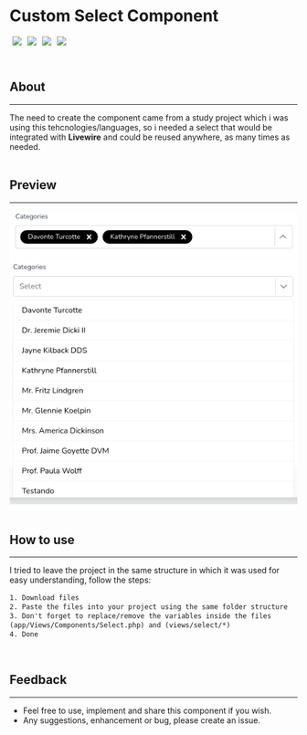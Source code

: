 # Custom Select Component

<div style="display: flex;">
<img style="margin: 0 5px;" height="30" src="https://img.shields.io/badge/-Laravel-blue" />
<img style="margin: 0 5px;" height="30" src="https://img.shields.io/badge/-Blade-blue" />
<img style="margin: 0 5px;" height="30" src="https://img.shields.io/badge/-AlpineJS-blue" />
<img style="margin: 0 5px;" height="30" src="https://img.shields.io/badge/-TailwindCSS-blue" />
</div>
<br/>

## About
---
The need to create the component came from a study project which i was using this tehcnologies/languages, so i needed a select that would be integrated with **Livewire** and could be reused anywhere, as many times as needed.
<br/><br/>

## Preview
---
<img width="580" src="./previews/closed.png" alt="Preveiw dropdown closed" />
<img width="580" src="./previews/opened.png" alt="Preview dropdown opened" />
<br/><br/>

## How to use
---
I tried to leave the project in the same structure in which it was used for easy understanding, follow the steps:
```
1. Download files
2. Paste the files into your project using the same folder structure
3. Don't forget to replace/remove the variables inside the files (app/Views/Components/Select.php) and (views/select/*)
4. Done
```
<br/>

## Feedback
---
- Feel free to use, implement and share this component if you wish.
- Any suggestions, enhancement or bug, please create an issue.